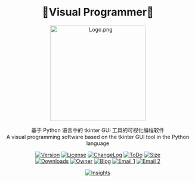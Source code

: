 <div align="center">

# 🚀Visual Programmer🚀

<img src="Logo.png" alt="Logo.png" style="width:256px" />

基于 Python 语言中的 tkinter GUI 工具的可视化编程软件\
A visual programming software based on the tkinter GUI tool in the Python language

[![Version](https://img.shields.io/pypi/v/visual-programmer?label=Version)](.)
[![License](https://img.shields.io/pypi/l/visual-programmer?label=License)](LICENSE.txt)
[![ChangeLog](https://img.shields.io/badge/ChangeLog-2023/07/28-orange)](CHANGELOG.md)
[![ToDo](https://img.shields.io/badge/ToDo-0-yellow)](TODO.md)
[![Size](https://img.shields.io/github/languages/code-size/pyvp-team/visual-programmer?label=Size)](visual-programmer)\
[![Downloads](https://img.shields.io/pypi/dm/visual-programmer?label=Downloads&logo=pypi)](https://pypistats.org/packages/visual-programmer)
[![Owner](https://img.shields.io/badge/Owner-Xiaokang2022-white)](https://github.com/Xiaokang2022)
[![Blog](https://img.shields.io/badge/Blog-小康2022@CSDN-red)](https://xiaokang2022.blog.csdn.net)
[![Email 1](https://img.shields.io/badge/Email%201-2951256653@qq.com-cyan)](mailto:2951256653@qq.com)
[![Email 2](https://img.shields.io/badge/Email%202-tt1224@hotmail.com-cyan)](mailto:tt1224@hotmail.com)

[![Insights](https://repobeats.axiom.co/api/embed/8ca8f9c3d10063593e3fa02320688e46772a3369.svg)](https://github.com/pyvp-team/visual-programmer/pulse)

</div>
